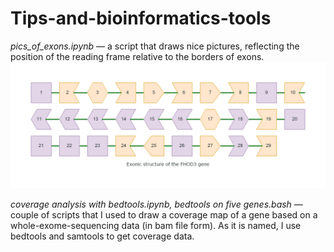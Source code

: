 # Tips-and-bioinformatics-tools

*pics_of_exons.ipynb* — a script that draws nice pictures, reflecting the position of the reading frame relative to the borders of exons. 
<img title="Exons picture of the FHOD3" alt="pics_of_exons" src="https://github.com/SongNightroad/Tips-and-bioinformatics-tools/blob/main/Results/exonic_structure_of_the_fhod3_gene.png?raw=true?raw=true">

*coverage analysis with bedtools.ipynb, bedtools on five genes.bash* — couple of scripts that I used to draw a coverage map of a gene based on a whole-exome-sequencing data (in bam file form). As it is named, I use bedtools and samtools to get coverage data.
